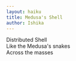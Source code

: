 ```yaml
---
layout: haiku
title: Medusa's Shell
author: Ishika
---
```


Distributed Shell <br>
Like the Medusa's snakes <br>
Across the masses <br>